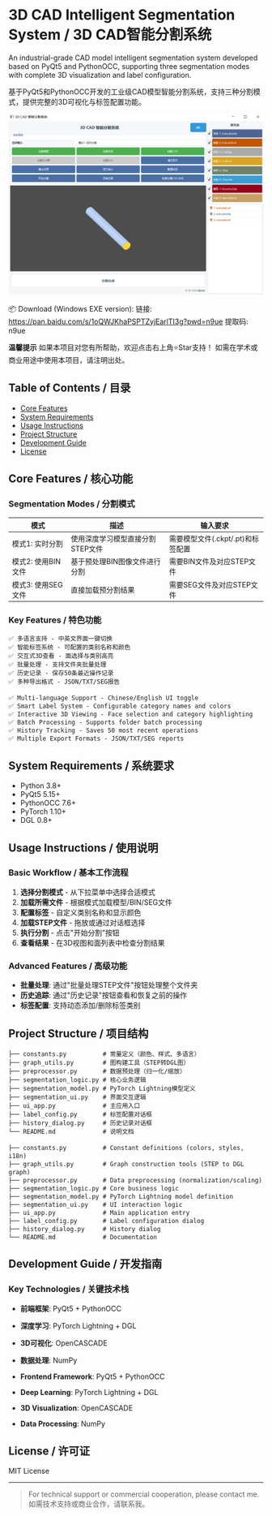 # 3D CAD Intelligent Segmentation System / 3D CAD智能分割系统

An industrial-grade CAD model intelligent segmentation system developed based on PyQt5 and PythonOCC, supporting three segmentation modes with complete 3D visualization and label configuration.

基于PyQt5和PythonOCC开发的工业级CAD模型智能分割系统，支持三种分割模式，提供完整的3D可视化与标签配置功能。

![image-20250701095628547](https://github.com/BrepMaster/SegCAD/raw/main/1.png)

📦 Download (Windows EXE version):
链接: https://pan.baidu.com/s/1oQWJKhaPSPTZyjEarlTI3g?pwd=n9ue 
提取码: n9ue

**温馨提示**
如果本项目对您有所帮助，欢迎点击右上角⭐Star支持！
如需在学术或商业用途中使用本项目，请注明出处。



## Table of Contents / 目录

- [Core Features](#core-features--核心功能)
- [System Requirements](#system-requirements--系统要求)
- [Usage Instructions](#usage-instructions--使用说明)
- [Project Structure](#project-structure--项目结构)
- [Development Guide](#development-guide--开发指南)
- [License](#license--许可证)

## Core Features / 核心功能

### Segmentation Modes / 分割模式

| 模式               | 描述                             | 输入要求                          |
| ------------------ | -------------------------------- | --------------------------------- |
| 模式1: 实时分割    | 使用深度学习模型直接分割STEP文件 | 需要模型文件(.ckpt/.pt)和标签配置 |
| 模式2: 使用BIN文件 | 基于预处理BIN图像文件进行分割    | 需要BIN文件及对应STEP文件         |
| 模式3: 使用SEG文件 | 直接加载预分割结果               | 需要SEG文件及对应STEP文件         |

### Key Features / 特色功能

```text
✅ 多语言支持 - 中英文界面一键切换
✅ 智能标签系统 - 可配置的类别名称和颜色
✅ 交互式3D查看 - 面选择与类别高亮
✅ 批量处理 - 支持文件夹批量处理
✅ 历史记录 - 保存50条最近操作记录
✅ 多种导出格式 - JSON/TXT/SEG报告

✅ Multi-language Support - Chinese/English UI toggle
✅ Smart Label System - Configurable category names and colors
✅ Interactive 3D Viewing - Face selection and category highlighting
✅ Batch Processing - Supports folder batch processing
✅ History Tracking - Saves 50 most recent operations
✅ Multiple Export Formats - JSON/TXT/SEG reports
```

## System Requirements / 系统要求

- Python 3.8+
- PyQt5 5.15+
- PythonOCC 7.6+
- PyTorch 1.10+
- DGL 0.8+

## Usage Instructions / 使用说明

### Basic Workflow / 基本工作流程

1. **选择分割模式** - 从下拉菜单中选择合适模式
2. **加载所需文件** - 根据模式加载模型/BIN/SEG文件
3. **配置标签** - 自定义类别名称和显示颜色
4. **加载STEP文件** - 拖放或通过对话框选择
5. **执行分割** - 点击"开始分割"按钮
6. **查看结果** - 在3D视图和面列表中检查分割结果

### Advanced Features / 高级功能

- **批量处理**: 通过"批量处理STEP文件"按钮处理整个文件夹
- **历史追踪**: 通过"历史记录"按钮查看和恢复之前的操作
- **标签配置**: 支持动态添加/删除标签类别

## Project Structure / 项目结构

```
├── constants.py          # 常量定义（颜色、样式、多语言）
├── graph_utils.py        # 图构建工具（STEP转DGL图）
├── preprocessor.py       # 数据预处理（归一化/缩放）
├── segmentation_logic.py # 核心业务逻辑
├── segmentation_model.py # PyTorch Lightning模型定义
├── segmentation_ui.py    # 界面交互逻辑
├── ui_app.py             # 主应用入口
├── label_config.py       # 标签配置对话框
├── history_dialog.py     # 历史记录对话框
└── README.md             # 说明文档

├── constants.py          # Constant definitions (colors, styles, i18n)
├── graph_utils.py        # Graph construction tools (STEP to DGL graph)
├── preprocessor.py       # Data preprocessing (normalization/scaling)
├── segmentation_logic.py # Core business logic
├── segmentation_model.py # PyTorch Lightning model definition
├── segmentation_ui.py    # UI interaction logic
├── ui_app.py             # Main application entry
├── label_config.py       # Label configuration dialog
├── history_dialog.py     # History dialog
└── README.md             # Documentation
```

## Development Guide / 开发指南

### Key Technologies / 关键技术栈

- **前端框架**: PyQt5 + PythonOCC
- **深度学习**: PyTorch Lightning + DGL
- **3D可视化**: OpenCASCADE
- **数据处理**: NumPy

- **Frontend Framework**: PyQt5 + PythonOCC
- **Deep Learning**: PyTorch Lightning + DGL
- **3D Visualization**: OpenCASCADE
- **Data Processing**: NumPy

## License / 许可证

MIT License

---

> For technical support or commercial cooperation, please contact me.
> 如需技术支持或商业合作，请联系我。
